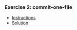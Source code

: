 ### Exercise 2: commit-one-file

- [Instructions](https://github.com/saimanasak/git-and-github/blob/main/practice/git_exercises/ex2_commit-one-file/question.md)
- [Solution](https://github.com/saimanasak/git-and-github/blob/main/practice/git_exercises/ex2_commit-one-file/solution.md)